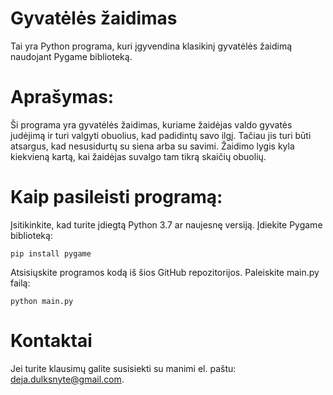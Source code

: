 # Gyvatėlės žaidimas

Tai yra Python programa, kuri įgyvendina klasikinį gyvatėlės žaidimą naudojant Pygame biblioteką.

# Aprašymas:

Ši programa yra gyvatėlės žaidimas, kuriame žaidėjas valdo gyvatės judėjimą ir turi valgyti obuolius, kad padidintų savo ilgį. 
Tačiau jis turi būti atsargus, kad nesusidurtų su siena arba su savimi. Žaidimo lygis kyla kiekvieną kartą, kai žaidėjas suvalgo tam tikrą skaičių obuolių.

# Kaip pasileisti programą:

Įsitikinkite, kad turite įdiegtą Python 3.7 ar naujesnę versiją.
Įdiekite Pygame biblioteką:

````
pip install pygame
````

Atsisiųskite programos kodą iš šios GitHub repozitorijos.
Paleiskite main.py failą:

```
python main.py
```

# Kontaktai

Jei turite klausimų galite susisiekti su manimi el. paštu: deja.dulksnyte@gmail.com.
